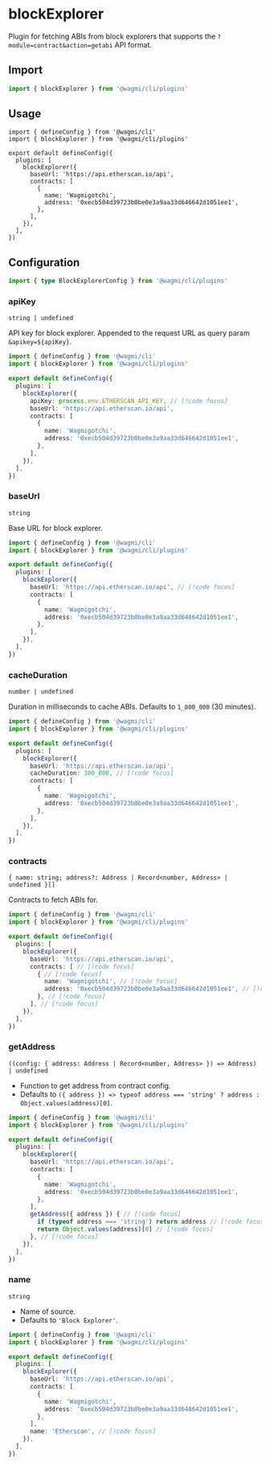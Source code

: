 # blockExplorer

Plugin for fetching ABIs from block explorers that supports the `?module=contract&action=getabi` API format.

## Import

```ts
import { blockExplorer } from '@wagmi/cli/plugins'
```

## Usage

```ts{2,6-14}
import { defineConfig } from '@wagmi/cli'
import { blockExplorer } from '@wagmi/cli/plugins'

export default defineConfig({
  plugins: [
    blockExplorer({
      baseUrl: 'https://api.etherscan.io/api',
      contracts: [
        {
          name: 'Wagmigotchi',
          address: '0xecb504d39723b0be0e3a9aa33d646642d1051ee1',
        },
      ],
    }),
  ],
})
```

## Configuration

```ts
import { type BlockExplorerConfig } from '@wagmi/cli/plugins'
```

### apiKey

`string | undefined`

API key for block explorer. Appended to the request URL as query param `&apikey=${apiKey}`.

```ts
import { defineConfig } from '@wagmi/cli'
import { blockExplorer } from '@wagmi/cli/plugins'

export default defineConfig({
  plugins: [
    blockExplorer({
      apiKey: process.env.ETHERSCAN_API_KEY, // [!code focus]
      baseUrl: 'https://api.etherscan.io/api',
      contracts: [
        {
          name: 'Wagmigotchi',
          address: '0xecb504d39723b0be0e3a9aa33d646642d1051ee1',
        },
      ],
    }),
  ],
})
```

### baseUrl

`string`

Base URL for block explorer.

```ts
import { defineConfig } from '@wagmi/cli'
import { blockExplorer } from '@wagmi/cli/plugins'

export default defineConfig({
  plugins: [
    blockExplorer({
      baseUrl: 'https://api.etherscan.io/api', // [!code focus]
      contracts: [
        {
          name: 'Wagmigotchi',
          address: '0xecb504d39723b0be0e3a9aa33d646642d1051ee1',
        },
      ],
    }),
  ],
})
```

### cacheDuration

`number | undefined`

Duration in milliseconds to cache ABIs. Defaults to `1_800_000` (30 minutes).

```ts
import { defineConfig } from '@wagmi/cli'
import { blockExplorer } from '@wagmi/cli/plugins'

export default defineConfig({
  plugins: [
    blockExplorer({
      baseUrl: 'https://api.etherscan.io/api',
      cacheDuration: 300_000, // [!code focus]
      contracts: [
        {
          name: 'Wagmigotchi',
          address: '0xecb504d39723b0be0e3a9aa33d646642d1051ee1',
        },
      ],
    }),
  ],
})
```

### contracts

`{ name: string; address?: Address | Record<number, Address> | undefined }[]`

Contracts to fetch ABIs for.

```ts
import { defineConfig } from '@wagmi/cli'
import { blockExplorer } from '@wagmi/cli/plugins'

export default defineConfig({
  plugins: [
    blockExplorer({
      baseUrl: 'https://api.etherscan.io/api',
      contracts: [ // [!code focus]
        { // [!code focus]
          name: 'Wagmigotchi', // [!code focus]
          address: '0xecb504d39723b0be0e3a9aa33d646642d1051ee1', // [!code focus]
        }, // [!code focus]
      ], // [!code focus]
    }),
  ],
})
```

### getAddress

`((config: { address: Address | Record<number, Address> }) => Address) | undefined`

- Function to get address from contract config.
- Defaults to `({ address }) => typeof address === 'string' ? address : Object.values(address)[0]`.

```ts
import { defineConfig } from '@wagmi/cli'
import { blockExplorer } from '@wagmi/cli/plugins'

export default defineConfig({
  plugins: [
    blockExplorer({
      baseUrl: 'https://api.etherscan.io/api',
      contracts: [
        {
          name: 'Wagmigotchi',
          address: '0xecb504d39723b0be0e3a9aa33d646642d1051ee1',
        },
      ],
      getAddress({ address }) { // [!code focus]
        if (typeof address === 'string') return address // [!code focus]
        return Object.values(address)[0] // [!code focus]
      }, // [!code focus]
    }),
  ],
})
```

### name

`string`

- Name of source.
- Defaults to `'Block Explorer'`.

```ts
import { defineConfig } from '@wagmi/cli'
import { blockExplorer } from '@wagmi/cli/plugins'

export default defineConfig({
  plugins: [
    blockExplorer({
      baseUrl: 'https://api.etherscan.io/api',
      contracts: [
        {
          name: 'Wagmigotchi',
          address: '0xecb504d39723b0be0e3a9aa33d646642d1051ee1',
        },
      ],
      name: 'Etherscan', // [!code focus]
    }),
  ],
})
```